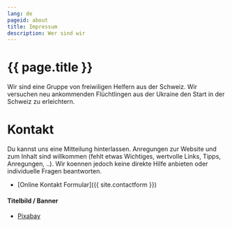 ```yaml
---
lang: de
pageid: about
title: Impressum
description: Wer sind wir
---
```

# {{ page.title }}

Wir sind eine Gruppe von freiwiligen Helfern aus der Schweiz.
Wir versuchen neu ankommenden Flüchtlingen aus der Ukraine den Start in der Schweiz zu erleichtern.

# Kontakt 
Du kannst uns eine Mitteilung hinterlassen.
Anregungen zur Website und zum Inhalt sind willkommen (fehlt etwas Wichtiges, wertvolle Links, Tipps, Anregungen, ..). 
Wir koennen jedoch keine direkte Hilfe anbieten oder individuelle Fragen beantworten.

- [Online Kontakt Formular]({{ site.contactform }})


#### Titelbild / Banner
- [Pixabay](https://pixabay.com/de/)
